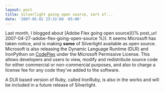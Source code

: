 ```yaml
---
layout: post
title: Silverlight going open source, sort of...
date: '2007-05-02 23:32:08 -05:00'
---
```


Last month, I blogged about [Adobe Flex going open source]({% post_url 2007-04-27-adobe-flex-going-open-source %}). It seems Microsoft has taken notice, and is making **some** of Silverlight available as open source. Microsoft is also releasing the Dynamic Language Runtime (DLR) and IronPython on [CodePlex](http://www.codeplex.com/) under the Microsoft Permissive License. This allows developers and users to view, modify and redistribute source code for either commercial or non-commercial purposes, and also to charge a license fee for any code they've added to the software.

A DLR based version of Ruby, called IronRuby, is also in the works and will be included in a future release of Silverlight.
